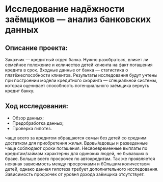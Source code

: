 # Исследование надёжности заёмщиков — анализ банковских данных
## Описание проекта:

Заказчик — кредитный отдел банка. Нужно разобраться, влияет ли семейное положение и количество детей клиента на факт погашения кредита в срок. Входные данные от банка — статистика о платёжеспособности клиентов.
Результаты исследования будут учтены при построении модели кредитного скоринга — специальной системы, которая оценивает способность потенциального заёмщика вернуть кредит банку.

## Ход исследования: 
- Обзор данных;
- Предобработка данных;
- Проверка гипотез.

чаще всего за кредитом обращаются семьи без детей со средним достатком для приобретения жилья. Вдовы/вдовцы и разведенные чаще соблюдают сроки погашения. Несвоевременные выплаты по кредитам/займам характерны для одиноких людей, не бывавших в браке. Больше всего просрочек по автокредитам. Так же проявляется неявная зависимость между просрочками и бОльшим количеством детей, однако данная гипотеза требует дополнительного исследования. Зависимость просрочек от уровня дохода заёмщика отсутствует.
